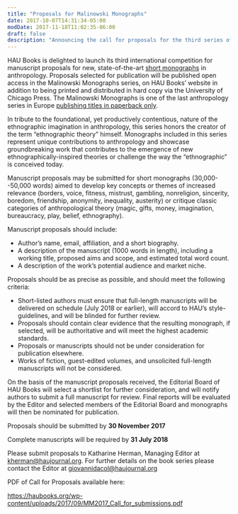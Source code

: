 ```yaml
---
title: "Proposals for Malinowski Monographs"
date: 2017-10-07T14:31:34-05:00
modDate: 2017-11-18T11:02:35-06:00
draft: false
description: "Announcing the call for proposals for the third series of Malinowski Monographs for HAU Books"
---
```


HAU Books is delighted to launch its third international competition for
manuscript proposals for new, state-of-the-art <span style="text-decoration:
underline;">short monographs</span> in anthropology. Proposals selected for
publication will be published open access in the Malinowski Monographs series,
on HAU Books’ website in addition to being printed and distributed in hard copy
via the University of Chicago Press. The Malinowski Monographs is one of the
last anthropology series in Europe <span style="text-decoration:
underline;">publishing titles in paperback only</span>.

In tribute to the foundational, yet productively contentious, nature of the
ethnographic imagination in anthropology, this series honors the creator of the
term “ethnographic theory” himself. Monographs included in this series represent
unique contributions to anthropology and showcase groundbreaking work that
contributes to the emergence of new ethnographically-inspired theories or
challenge the way the “ethnographic” is conceived today.

Manuscript proposals may be submitted for short monographs (30,000--50,000
words) aimed to develop key concepts or themes of increased relevance (borders,
voice, fitness, mistrust, gambling, nonreligion, sincerity, boredom, friendship,
anonymity, inequality, austerity) or critique classic categories of
anthropological theory (magic, gifts, money, imagination, bureaucracy, play,
belief, ethnography).

Manuscript proposals should include:

- Author’s name, email, affiliation, and a short biography.
- A description of the manuscript (1000 words in length), including a
  working title, proposed aims and scope, and estimated total word
  count.
- A description of the work’s potential audience and market niche.

Proposals should be as precise as possible, and should meet the following
criteria:

- Short-listed authors must ensure that full-length manuscripts will
  be delivered on schedule (July 2018 or earlier), will accord to
  HAU’s style-guidelines, and will be blinded for further review.
- Proposals should contain clear evidence that the resulting
  monograph, if selected, will be authoritative and will meet the
  highest academic standards.
- Proposals or manuscripts should not be under consideration for
  publication elsewhere.
- Works of fiction, guest-edited volumes, and unsolicited full-length
  manuscripts will not be considered.

On the basis of the manuscript proposals received, the Editorial Board of HAU
Books will select a shortlist for further consideration, and will notify authors
to submit a full manuscript for review. Final reports will be evaluated by the
Editor and selected members of the Editorial Board and monographs will then be
nominated for publication.

Proposals should be submitted by **30 November 2017**

Complete manuscripts will be required by **31 July 2018**

Please submit proposals to Katharine Herman, Managing Editor at
<kherman@haujournal.org>. For further details on the book series please contact
the Editor at <giovannidacol@haujournal.org>

PDF of Call for Proposals available here:

<https://haubooks.org/wp-content/uploads/2017/09/MM2017_Call_for_submissions.pdf>
